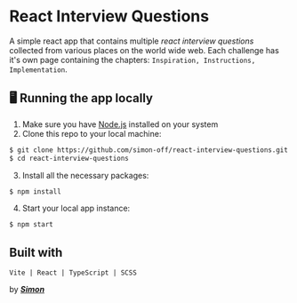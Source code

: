 # React Interview Questions

A simple react app that contains multiple _react interview questions_ collected from various places on the world wide web. Each challenge has it's own page containing the chapters: `Inspiration, Instructions, Implementation`.

## 🖥️ Running the app locally

1. Make sure you have [Node.js](https://nodejs.org/) installed on your system
2. Clone this repo to your local machine:

```sh
$ git clone https://github.com/simon-off/react-interview-questions.git
$ cd react-interview-questions
```

3. Install all the necessary packages:

```sh
$ npm install
```

4. Start your local app instance:

```sh
$ npm start
```

## Built with

    Vite | React | TypeScript | SCSS

by _**[Simon](https://github.com/simon-off/)**_
